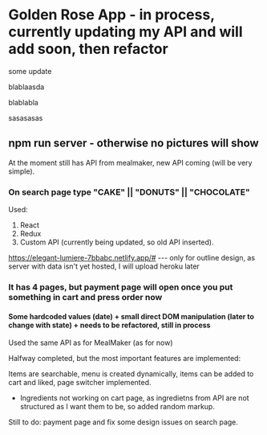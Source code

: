 # Golden Rose App - in process, currently updating my API and will add soon, then refactor

some update

blablaasda

blablabla


sasasasas

## npm run server - otherwise no pictures will show

At the moment still has API from mealmaker, new API coming (will be very simple).

### On search page type "CAKE" || "DONUTS" || "CHOCOLATE"

Used:

1. React
2. Redux
3. Custom API (currently being updated, so old API inserted).

https://elegant-lumiere-7bbabc.netlify.app/# --- only for outline design, as server with data isn't yet hosted, I will upload heroku later

### It has 4 pages, but payment page will open once you put something in cart and press order now

#### Some hardcoded values (date) + small direct DOM manipulation (later to change with state) + needs to be refactored, still in process

Used the same API as for MealMaker (as for now)

Halfway completed, but the most important features are implemented:

Items are searchable, menu is created dynamically, items can be added to cart and liked, page switcher implemented.

- Ingredients not working on cart page, as ingredietns from API are not structured as I want them to be, so added random markup.

Still to do: payment page and fix some design issues on search page.

